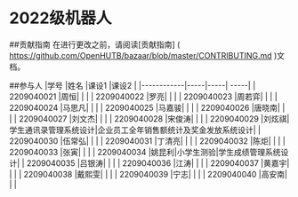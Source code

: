
# 2022级机器人


##贡献指南
在进行更改之前，请阅读[贡献指南] ( https://github.com/OpenHUTB/bazaar/blob/master/CONTRIBUTING.md )文档。

##参与人
|学号         |姓名  |课设1 |课设2 |
|------------|-----|-----| -----|
| 2209040021 |周恒|   |   |
| 2209040022 |罗亮|   |   |
| 2209040023 |周若弈|   |   |
| 2209040024 |马思凡|   |   |
| 2209040025 |马嘉骏|   |   |
| 2209040026 |唐晓南|   |   |
| 2209040027 |刘文杰|   |   |
| 2209040028 |宋俊涛|   |   |
| 2209040029 |刘炫祺|学生通讯录管理系统设计|企业员工全年销售额统计及奖金发放系统设计|
| 2209040030 |伍常弘|   |   |
| 2209040031 |丁清亮|   |   |
| 2209040032 |陈炬|   |   |
| 2209040033 |张寅|   |   |
| 2209040034 |姚昆利|小学生测验|学生成绩管理系统设计|
| 2209040035 |吕银涛|   |   |
| 2209040036 |江涛|   |   |
| 2209040037 |黄嘉宇|   |   |
| 2209040038 |戴熙雯|   |   |
| 2209040039 |宁志|   |   |
| 2209040040 |高安南|   |   |


